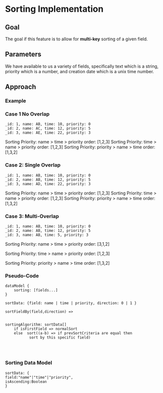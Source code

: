 # Sorting Implementation


## Goal
The goal if this feature is to allow for **multi-key**
sorting of a given field.

## Parameters
We have available to us a variety of fields,
specifically text which is a string, priority which is a number,
and creation date which is a unix time number.

## Approach

### Example 


### Case 1 No Overlap
```
_id: 1, name: AB, time: 10, priority: 0 
_id: 2, name: AC, time: 12, priority: 5
_id: 3, name: AE, time: 22, priority: 3 
```
Sorting Priority: name > time > priority
order: [1,2,3]
Sorting Priority: time > name > priority
order: [1,2,3]
Sorting Priority: priority > name > time 
order: [1,3,2]


### Case 2: Single Overlap
```
_id: 1, name: AB, time: 10, priority: 0 
_id: 2, name: AB, time: 12, priority: 5
_id: 3, name: AD, time: 22, priority: 3 
```

Sorting Priority: name > time > priority
order: [1,2,3]
Sorting Priority: time > name > priority
order: [1,2,3]
Sorting Priority: priority > name > time
order: [1,3,2]

### Case 3: Multi-Overlap
```
_id: 1, name: AB, time: 10, priority: 0 
_id: 2, name: AB, time: 12, priority: 5
_id: 3, name: AB, time: 5, priority: 3 
```
Sorting Priority: name > time > priority 
order: [3,1,2]

Sorting Priority: time > name > priority
order: [1,2,3]

Sorting Priority: priority > name > time
order: [1,3,2]

### Pseudo-Code
```
dataModel {
    sorting: [fields...]
}

sortData: {field: name | time | priority, direction: 0 | 1 }

sortFieldBy(field,direction) => 


sortingAlgorithm: sortData[]
    if isFirstField => normalSort
    else  sort((a-b) => if prevSortCriteria are equal then
           sort by this specific field)
    
   
    
```


### Sorting Data Model
``` 
sortData: { 
field:"name"|"time"|"priority", 
isAscending:Boolean
}
```

### 